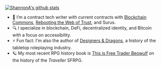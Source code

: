 [![ShannonA's github stats](https://github-readme-stats.vercel.app/api?username=shannona)](https://github.com/shannona/github-readme-stats)

- 🔭  I’m a contract tech writer with current contracts with [Blockchain Commons](https://github.com/BlockchainCommons), [Rebooting the Web of Trust](https://github.com/WebOfTrustInfo), and Surus.
- :mag: I specialize in blockchain, DeFi, decentralized identity, and Bitcoin with a focus on accessibility.
- ⚡  Fun fact: I'm also the author of [Designers & Dragons](https://www.evilhat.com/home/designers-dragons/), a history of the tabletop roleplaying industry.
- 🪐 My most recent RPG history book is [This is Free Trader Beowulf](https://www.mongoosepublishing.com/products/this-is-free-trader-beowulf) on the history of the _Traveller_ SFRPG.
